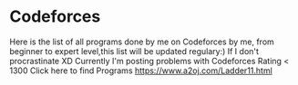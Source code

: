# Codeforces

Here is the list of all programs done by me on Codeforces by me, from beginner to expert level,this list will be updated regulary:) If I don't procrastinate XD
Currently I'm posting problems with  Codeforces Rating < 1300
Click here to find Programs
https://www.a2oj.com/Ladder11.html 
